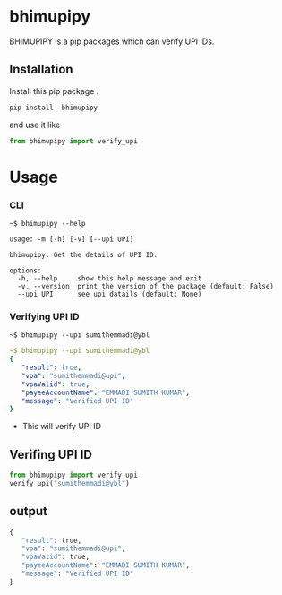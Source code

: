 # bhimupipy

BHIMUPIPY is a pip packages which can  verify  UPI IDs.

## Installation
Install this pip package .
```bash
pip install  bhimupipy
```

and use it like

```python
from bhimupipy import verify_upi
```

# Usage
### CLI

```
~$ bhimupipy --help

usage: -m [-h] [-v] [--upi UPI]

bhimupipy: Get the details of UPI ID.

options:
  -h, --help     show this help message and exit
  -v, --version  print the version of the package (default: False)
  --upi UPI      see upi datails (default: None)
```
### Verifying  UPI ID
```
~$ bhimupipy --upi sumithemmadi@ybl
```

```yaml
~$ bhimupipy --upi sumithemmadi@ybl
{
   "result": true,
   "vpa": "sumithemmadi@upi",
   "vpaValid": true,
   "payeeAccountName": "EMMADI SUMITH KUMAR",
   "message": "Verified UPI ID"
}
```
- This will verify UPI ID



## Verifing UPI ID 
```python
from bhimupipy import verify_upi
verify_upi("sumithemmadi@ybl")
```

## output
```py
{
   "result": true,
   "vpa": "sumithemmadi@upi",
   "vpaValid": true,
   "payeeAccountName": "EMMADI SUMITH KUMAR",
   "message": "Verified UPI ID"
}
```


